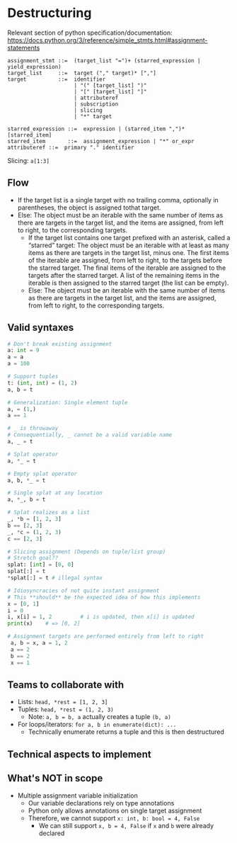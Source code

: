 # Destructuring

Relevant section of python specification/documentation: https://docs.python.org/3/reference/simple_stmts.html#assignment-statements

```
assignment_stmt ::=  (target_list "=")+ (starred_expression | yield_expression)
target_list     ::=  target ("," target)* [","]
target          ::=  identifier
                     | "(" [target_list] ")"
                     | "[" [target_list] "]"
                     | attributeref
                     | subscription
                     | slicing
                     | "*" target

starred_expression ::=  expression | (starred_item ",")* [starred_item]
starred_item       ::=  assignment_expression | "*" or_expr
attributeref ::=  primary "." identifier
```

Slicing: `a[1:3]`


## Flow

- If the target list is a single target with no trailing comma, optionally in parentheses, the
  object is assigned tothat target.
- Else: The object must be an iterable with the same number of items as there are targets in the
  target list, and the items are assigned, from left to right, to the corresponding targets.
  - If the target list contains one target prefixed with an asterisk, called a “starred” target: The
    object must be an iterable with at least as many items as there are targets in the target list,
    minus one. The first items of the iterable are assigned, from left to right, to the targets
    before the starred target. The final items of the iterable are assigned to the targets after the
    starred target. A list of the remaining items in the iterable is then assigned to the starred
    target (the list can be empty).
  - Else: The object must be an iterable with the same number of items as there are targets in the
    target list, and the items are assigned, from left to right, to the corresponding targets.



## Valid syntaxes

```python
# Don't break existing assignment
a: int = 9
a = a
a = 100

# Support tuples
t: (int, int) = (1, 2)
a, b = t

# Generalization: Single element tuple
a, = (1,)
a == 1

# _ is throwaway
# Consequentially, _ cannot be a valid variable name
a, _ = t

# Splat operator
a, *_ = t

# Empty splat operator
a, b, *_ = t

# Single splat at any location
a, *_, b = t

# Splat realizes as a list
_, *b = [1, 2, 3]
b == [2, 3]
_, *c = (1, 2, 3)
c == [2, 3]

# Slicing assignment (Depends on tuple/list group)
# Stretch goal??
splat: [int] = [0, 0]
splat[:] = t
*splat[:] = t # illegal syntax

# Idiosyncracies of not quite instant assignment
# This **should** be the expected idea of how this implements
x = [0, 1]
i = 0
i, x[i] = 1, 2         # i is updated, then x[i] is updated
print(x)    # => [0, 2]

# Assignment targets are performed entirely from left to right
 a, b = x, a = 1, 2
 a == 2
 b == 2
 x == 1
```

## Teams to collaborate with

- Lists: `head, *rest = [1, 2, 3]`
- Tuples: `head, *rest = (1, 2, 3)`
  - Note: `a, b = b, a` actually creates a tuple `(b, a)`
- For loops/iterators: `for a, b in enumerate(dict): ...`
  - Technically enumerate returns a tuple and this is then destructured

## Technical aspects to implement

## What's NOT in scope

- Multiple assignment variable initialization
  - Our variable declarations rely on type annotations
  - Python only allows annotations on single target assignment
  - Therefore, we cannot support `x: int, b: bool = 4, False`
    - We can still support `x, b = 4, False` if `x` and `b` were already declared
